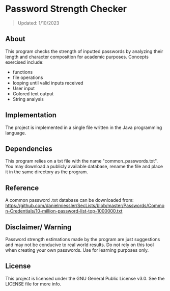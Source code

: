 # Password Strength Checker

> Updated: 1/10/2023

## About

This program checks the strength of inputted passwords by analyzing their length and character composition for academic purposes. Concepts exercised include:

- functions
- file operations
- looping until valid inputs received
- User input
- Colored text output
- String analysis

## Implementation

The project is implemented in a single file written in the Java programming language.

## Dependencies

This program relies on a txt file with the name "common_passwords.txt". You may download a publicly available database, rename the file and place it in the same directory as the program.

## Reference

A common password .txt database can be downloaded from: https://github.com/danielmiessler/SecLists/blob/master/Passwords/Common-Credentials/10-million-password-list-top-1000000.txt

## Disclaimer/ Warning

Password strength estimations made by the program are just suggestions and may not be conducive to real world results. Do not rely on this tool when creating your own passwords. Use for learning purposes only.

## License

This project is licensed under the GNU General Public License v3.0. See the LICENSE file for more info.
